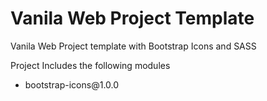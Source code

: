 # Vanila Web Project Template

<p>Vanila Web Project template with Bootstrap Icons and SASS</p>

<p>Project Includes the following modules</p>
<ul>
    <li>bootstrap-icons@1.0.0</li>
</ul>